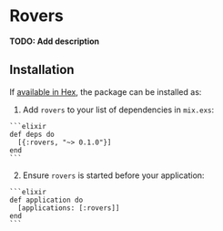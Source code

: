 # Rovers

**TODO: Add description**

## Installation

If [available in Hex](https://hex.pm/docs/publish), the package can be installed as:

  1. Add `rovers` to your list of dependencies in `mix.exs`:

    ```elixir
    def deps do
      [{:rovers, "~> 0.1.0"}]
    end
    ```

  2. Ensure `rovers` is started before your application:

    ```elixir
    def application do
      [applications: [:rovers]]
    end
    ```

